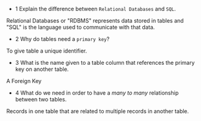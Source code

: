 - 1 Explain the difference between `Relational Databases` and `SQL`.

Relational Databases or "RDBMS" represents data stored in tables and "SQL" is the language used to communicate with that data.

- 2 Why do tables need a `primary key`?

To give table a unique identifier.

- 3 What is the name given to a table column that references the primary key on another table.

A Foreign Key

- 4 What do we need in order to have a _many to many_ relationship between two tables.

Records in one table that are related to multiple records in another table.
